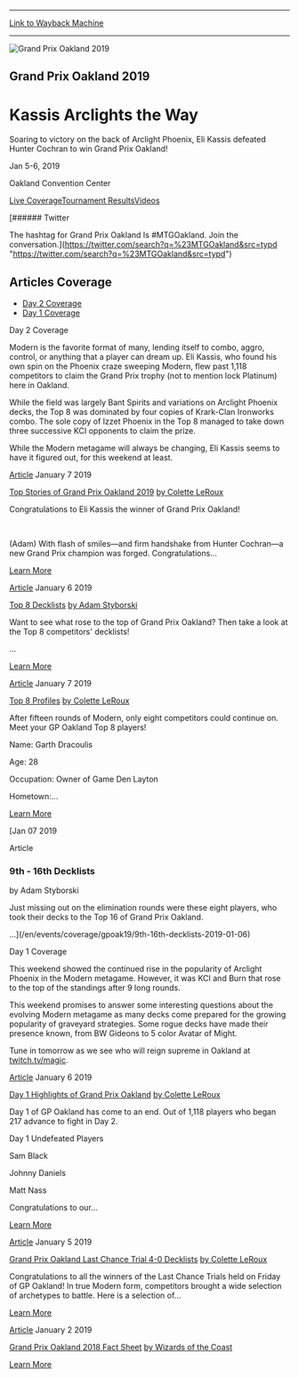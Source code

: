 
---
[Link to Wayback Machine](https://web.archive.org/web/20190404044652/https://magic.wizards.com/en/events/coverage/gpoak19)

[_metadata_:generator]:- "Drupal 7 (http://drupal.org)"
[_metadata_:node]:- "1377581"
[_metadata_:source]:- "div-block-system-main"
[_metadata_:title]:- "Grand Prix Oakland 2019"
[_metadata_:wayback_capture_timestamp]:- "2019-04-04 04:46:52"
[_metadata_:wayback_raw_url]:- "https://web.archive.org/web/20190404044652id_/https://magic.wizards.com/en/events/coverage/gpoak19"
[_metadata_:wayback_url]:- "https://magic.wizards.com/en/events/coverage/gpoak19"
---










![Grand Prix Oakland 2019](https://web.archive.org/web/20190405123405im_/https://magic.wizards.com/sites/mtg/files/gpoak19-Winner-Header.jpg)




Grand Prix Oakland 2019
-----------------------


Kassis Arclights the Way
========================




Soaring to victory on the back of Arclight Phoenix, Eli Kassis defeated Hunter Cochran to win Grand Prix Oakland!






Jan 5-6, 2019


Oakland Convention Center














[Live Coverage](/en/events/coverage/gpoak19)[Tournament Results](/en/events/coverage/gpoak19/tournament-results)[Videos](/en/events/coverage/gpoak18/videos) 






[###### Twitter


The hashtag for Grand Prix Oakland Is #MTGOakland. Join the conversation.](https://twitter.com/search?q=%23MTGOakland&src=typd "https://twitter.com/search?q=%23MTGOakland&src=typd")



Articles Coverage
-----------------




* [Day 2 Coverage](#tabs-0)
* [Day 1 Coverage](#tabs-1)


Day 2 Coverage



Modern is the favorite format of many, lending itself to combo, aggro, control, or anything that a player can dream up. Eli Kassis, who found his own spin on the Phoenix craze sweeping Modern, flew past 1,118 competitors to claim the Grand Prix trophy (not to mention lock Platinum) here in Oakland.


While the field was largely Bant Spirits and variations on Arclight Phoenix decks, the Top 8 was dominated by four copies of Krark-Clan Ironworks combo. The sole copy of Izzet Phoenix in the Top 8 managed to take down three successive KCI opponents to claim the prize.


While the Modern metagame will always be changing, Eli Kassis seems to have it figured out, for this weekend at least.








[Article](/en/events/coverage/gpoak19/top-stories-grand-prix-oakland-2019-2019-01-06)
 January 7 2019 


[Top Stories of Grand Prix Oakland 2019](/en/events/coverage/gpoak19/top-stories-grand-prix-oakland-2019-2019-01-06)
[by Colette LeRoux](/en/events/coverage/gpoak19/top-stories-grand-prix-oakland-2019-2019-01-06)

Congratulations to Eli Kassis the winner of Grand Prix Oakland!

 


(Adam) With flash of smiles—and firm handshake from Hunter Cochran—a new Grand Prix champion was forged.
Congratulations...


[Learn More](/en/events/coverage/gpoak19/top-stories-grand-prix-oakland-2019-2019-01-06)










[Article](/en/events/coverage/gpoak19/top-8-decklists-2019-01-06)
 January 6 2019 


[Top 8 Decklists](/en/events/coverage/gpoak19/top-8-decklists-2019-01-06)
[by Adam Styborski](/en/events/coverage/gpoak19/top-8-decklists-2019-01-06)

Want to see what rose to the top of Grand Prix Oakland? Then take a look at the Top 8 competitors' decklists!



 

 
 
 ...


[Learn More](/en/events/coverage/gpoak19/top-8-decklists-2019-01-06)










[Article](/en/events/coverage/gpoak19/top-8-profiles-2019-01-06)
 January 7 2019 


[Top 8 Profiles](/en/events/coverage/gpoak19/top-8-profiles-2019-01-06)
[by Colette LeRoux](/en/events/coverage/gpoak19/top-8-profiles-2019-01-06)

After fifteen rounds of Modern, only eight competitors could continue on. Meet your GP Oakland Top 8 players!





Name: Garth Dracoulis

Age: 28

Occupation: Owner of Game Den Layton

Hometown:...


[Learn More](/en/events/coverage/gpoak19/top-8-profiles-2019-01-06)










[Jan
07
2019




Article



### 9th - 16th Decklists


by Adam Styborski




 Just missing out on the elimination rounds were these eight players, who took their decks to the Top 16 of Grand Prix Oakland.



 

 
 ...](/en/events/coverage/gpoak19/9th-16th-decklists-2019-01-06)





Day 1 Coverage



This weekend showed the continued rise in the popularity of Arclight Phoenix in the Modern metagame. However, it was KCI and Burn that rose to the top of the standings after 9 long rounds.


This weekend promises to answer some interesting questions about the evolving Modern metagame as many decks come prepared for the growing popularity of graveyard strategies. Some rogue decks have made their presence known, from BW Gideons to 5 color Avatar of Might.


Tune in tomorrow as we see who will reign supreme in Oakland at [twitch.tv/magic](http://twitch.tv/magic).








[Article](/en/events/coverage/gpoak19/day-1-highlights-grand-prix-oakland-2019-01-05)
 January 6 2019 


[Day 1 Highlights of Grand Prix Oakland](/en/events/coverage/gpoak19/day-1-highlights-grand-prix-oakland-2019-01-05)
[by Colette LeRoux](/en/events/coverage/gpoak19/day-1-highlights-grand-prix-oakland-2019-01-05)

Day 1 of GP Oakland has come to an end. Out of 1,118 players who began 217 advance to fight in Day 2.

Day 1 Undefeated Players

Sam Black

Johnny Daniels

Matt Nass

Congratulations to our...


[Learn More](/en/events/coverage/gpoak19/day-1-highlights-grand-prix-oakland-2019-01-05)










[Article](/en/events/coverage/gpoak19/grand-prix-oakland-last-chance-trial-4-0-decklists-2019-01-05)
 January 5 2019 


[Grand Prix Oakland Last Chance Trial 4-0 Decklists](/en/events/coverage/gpoak19/grand-prix-oakland-last-chance-trial-4-0-decklists-2019-01-05)
[by Colette LeRoux](/en/events/coverage/gpoak19/grand-prix-oakland-last-chance-trial-4-0-decklists-2019-01-05)

Congratulations to all the winners of the Last Chance Trials held on Friday of GP Oakland! In true Modern form, competitors brought a wide selection of archetypes to battle. Here is a selection of...


[Learn More](/en/events/coverage/gpoak19/grand-prix-oakland-last-chance-trial-4-0-decklists-2019-01-05)










[Article](/en/events/coverage/gpoak19/fact-sheet)
 January 2 2019 


[Grand Prix Oakland 2018 Fact Sheet](/en/events/coverage/gpoak19/fact-sheet)
[by Wizards of the Coast](/en/events/coverage/gpoak19/fact-sheet)


[Learn More](/en/events/coverage/gpoak19/fact-sheet)
















